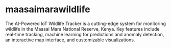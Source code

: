 # maasaimarawildlife
The AI-Powered IoT Wildlife Tracker is a cutting-edge system for monitoring wildlife in the Maasai Mara National Reserve, Kenya.  Key features include real-time tracking, machine learning for predictions and anomaly detection, an interactive map interface, and customizable visualizations.

